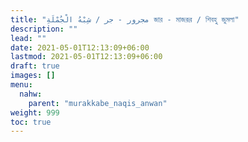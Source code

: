 ```yaml
---
title: "مجرور - جر / شِبْهُ الْجُمْلَةِ জার - মাজরূর / শিবহু জুমলা"
description: ""
lead: ""
date: 2021-05-01T12:13:09+06:00
lastmod: 2021-05-01T12:13:09+06:00
draft: true
images: []
menu: 
  nahw:
    parent: "murakkabe_naqis_anwan"
weight: 999
toc: true
---
```



